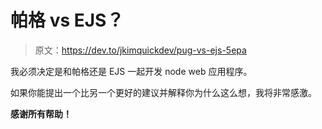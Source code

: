 # 帕格 vs EJS？

> 原文：<https://dev.to/jkimquickdev/pug-vs-ejs-5epa>

我必须决定是和帕格还是 EJS 一起开发 node web 应用程序。

如果你能提出一个比另一个更好的建议并解释你为什么这么想，我将非常感激。

**感谢所有帮助！**